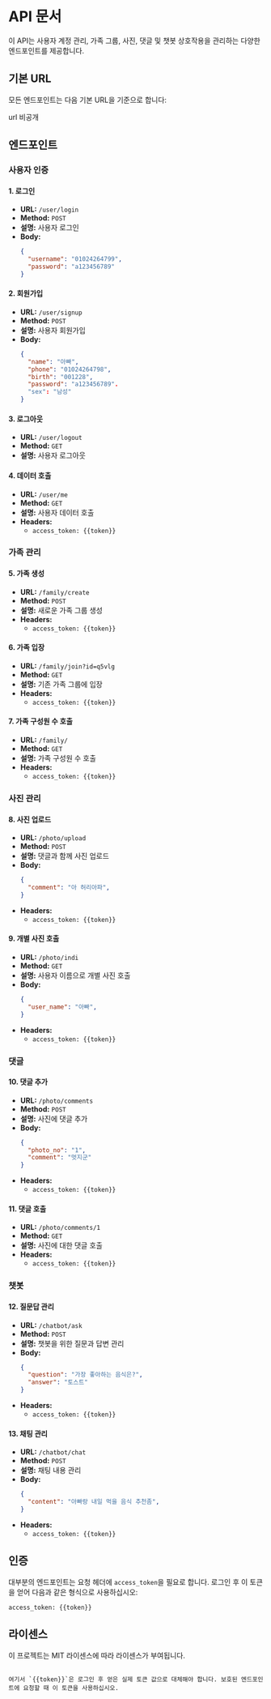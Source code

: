 # API 문서

이 API는 사용자 계정 관리, 가족 그룹, 사진, 댓글 및 챗봇 상호작용을 관리하는 다양한 엔드포인트를 제공합니다.

## 기본 URL
모든 엔드포인트는 다음 기본 URL을 기준으로 합니다:

url 비공개

## 엔드포인트

### 사용자 인증

#### 1. 로그인
- **URL:** `/user/login`
- **Method:** `POST`
- **설명:** 사용자 로그인
- **Body:**
  ```json
  {
    "username": "01024264799",
    "password": "a123456789"
  }
  ```

#### 2. 회원가입
- **URL:** `/user/signup`
- **Method:** `POST`
- **설명:** 사용자 회원가입
- **Body:**
  ```json
  {
    "name": "아빠",
    "phone": "01024264798",
    "birth": "001228",
    "password": "a123456789".
    "sex": "남성"
  }
  ```

#### 3. 로그아웃
- **URL:** `/user/logout`
- **Method:** `GET`
- **설명:** 사용자 로그아웃

#### 4. 데이터 호출
- **URL:** `/user/me`
- **Method:** `GET`
- **설명:** 사용자 데이터 호출
- **Headers:**
  - `access_token: {{token}}`

### 가족 관리

#### 5. 가족 생성
- **URL:** `/family/create`
- **Method:** `POST`
- **설명:** 새로운 가족 그룹 생성
- **Headers:**
  - `access_token: {{token}}`

#### 6. 가족 입장
- **URL:** `/family/join?id=q5vlg`
- **Method:** `GET`
- **설명:** 기존 가족 그룹에 입장
- **Headers:**
  - `access_token: {{token}}`

#### 7. 가족 구성원 수 호출
- **URL:** `/family/`
- **Method:** `GET`
- **설명:** 가족 구성원 수 호출
- **Headers:**
  - `access_token: {{token}}`

### 사진 관리

#### 8. 사진 업로드
- **URL:** `/photo/upload`
- **Method:** `POST`
- **설명:** 댓글과 함께 사진 업로드
- **Body:**
  ```json
  {
    "comment": "아 허리아파",
  }
  ```
- **Headers:**
  - `access_token: {{token}}`

#### 9. 개별 사진 호출
- **URL:** `/photo/indi`
- **Method:** `GET`
- **설명:** 사용자 이름으로 개별 사진 호출
- **Body:**
  ```json
  {
    "user_name": "아빠",
  }
  ```
- **Headers:**
  - `access_token: {{token}}`

### 댓글

#### 10. 댓글 추가
- **URL:** `/photo/comments`
- **Method:** `POST`
- **설명:** 사진에 댓글 추가
- **Body:**
  ```json
  {
    "photo_no": "1",
    "comment": "멋지군"
  }
  ```
- **Headers:**
  - `access_token: {{token}}`

#### 11. 댓글 호출
- **URL:** `/photo/comments/1`
- **Method:** `GET`
- **설명:** 사진에 대한 댓글 호출
- **Headers:**
  - `access_token: {{token}}`

### 챗봇

#### 12. 질문답 관리
- **URL:** `/chatbot/ask`
- **Method:** `POST`
- **설명:** 챗봇을 위한 질문과 답변 관리
- **Body:**
  ```json
  {
    "question": "가장 좋아하는 음식은?",
    "answer": "토스트"
  }
  ```
- **Headers:**
  - `access_token: {{token}}`

#### 13. 채팅 관리
- **URL:** `/chatbot/chat`
- **Method:** `POST`
- **설명:** 채팅 내용 관리
- **Body:**
  ```json
  {
    "content": "아빠랑 내일 먹을 음식 추천좀",
  }
  ```
- **Headers:**
  - `access_token: {{token}}`

## 인증

대부분의 엔드포인트는 요청 헤더에 `access_token`을 필요로 합니다. 로그인 후 이 토큰을 얻어 다음과 같은 형식으로 사용하십시오:
```
access_token: {{token}}
```

## 라이센스

이 프로젝트는 MIT 라이센스에 따라 라이센스가 부여됩니다.
```

여기서 `{{token}}`은 로그인 후 얻은 실제 토큰 값으로 대체해야 합니다. 보호된 엔드포인트에 요청할 때 이 토큰을 사용하십시오.
